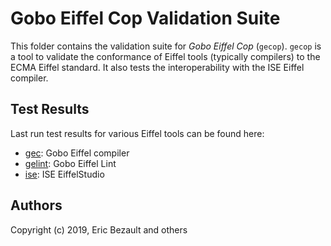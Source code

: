# Gobo Eiffel Cop Validation Suite

This folder contains the validation suite for *Gobo Eiffel Cop*
(`gecop`). `gecop` is a tool to validate the conformance of
Eiffel tools (typically compilers) to the ECMA Eiffel standard.
It also tests the interoperability with the ISE Eiffel compiler.

## Test Results

Last run test results for various Eiffel tools can be found here:

* [gec](last_run_gec.md): Gobo Eiffel compiler
* [gelint](last_run_gelint.md): Gobo Eiffel Lint
* [ise](last_run_ise.md): ISE EiffelStudio

## Authors

Copyright (c) 2019, Eric Bezault and others
